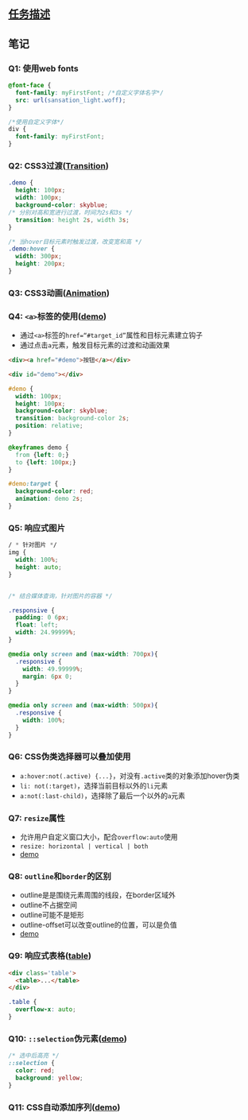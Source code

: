 ## [任务描述](http://ife.baidu.com/course/detail/id/117)

## 笔记

### Q1: 使用web fonts
```css
@font-face {
  font-family: myFirstFont; /*自定义字体名字*/
  src: url(sansation_light.woff);
}

/*使用自定义字体*/
div {
  font-family: myFirstFont;
}
```

### Q2: CSS3过渡([Transition](https://codepen.io/hope0821/pen/xLQWYw?editors=1100#0))
```css
.demo {
  height: 100px;
  width: 100px;
  background-color: skyblue;
/* 分别对高和宽进行过渡，时间为2s和3s */
  transition: height 2s, width 3s;
}

/* 当hover目标元素时触发过渡，改变宽和高 */
.demo:hover {
  width: 300px;
  height: 200px;
}
```


### Q3: CSS3动画([Animation](https://codepen.io/hope0821/pen/QMJmxJ?editors=1100))

### Q4: `<a>`标签的使用([demo](https://codepen.io/hope0821/pen/dzQmQv?editors=1100#0))
- 通过`<a>`标签的`href=“#target_id”`属性和目标元素建立钩子
- 通过点击`a`元素，触发目标元素的过渡和动画效果
```html
<div><a href="#demo">按钮</a></div>

<div id="demo"></div>
```

```css
#demo {
  width: 100px;
  height: 100px;
  background-color: skyblue;
  transition: background-color 2s;
  position: relative;
}

@keyframes demo {
  from {left: 0;}
  to {left: 100px;}
}

#demo:target {
  background-color: red;
  animation: demo 2s;
}
```

### Q5: 响应式图片
```css
/ * 针对图片 */
img {
  width: 100%;
  height: auto;
}


/* 结合媒体查询，针对图片的容器 */

.responsive {
  padding: 0 6px;
  float: left;
  width: 24.99999%;
}

@media only screen and (max-width: 700px){
  .responsive {
    width: 49.99999%;
    margin: 6px 0;
  }
}

@media only screen and (max-width: 500px){
  .responsive {
    width: 100%;
  }
}

```

### Q6: CSS伪类选择器可以叠加使用
- `a:hover:not(.active) {...}`，对没有`.active`类的对象添加hover伪类
- `li: not(:target)`，选择当前目标以外的`li`元素
- `a:not(:last-child)`，选择除了最后一个以外的`a`元素

### Q7: `resize`属性
- 允许用户自定义窗口大小，配合`overflow:auto`使用
- `resize: horizontal | vertical | both`
- [demo](https://www.w3schools.com/css/tryit.asp?filename=trycss3_resize)

### Q8: `outline`和`border`的区别
- outline是是围绕元素周围的线段，在border区域外
- outline不占据空间
- outline可能不是矩形
- outline-offset可以改变outline的位置，可以是负值
- [demo](https://www.w3schools.com/css/tryit.asp?filename=trycss3_outline-offset)

### Q9: 响应式表格([table](https://www.w3schools.com/css/tryit.asp?filename=trycss_table_responsive))
```html
<div class='table'>
  <table>...</table>
</div>
```

```css
.table {
  overflow-x: auto;
}
```

### Q10: `::selection`伪元素([demo](https://www.w3schools.com/css/tryit.asp?filename=trycss3_selection))
```css
/* 选中后高亮 */
::selection {
  color: red;
  background: yellow;
}

```

### Q11: CSS自动添加序列([demo](https://codepen.io/hope0821/pen/vJQqmX?editors=1100#0))